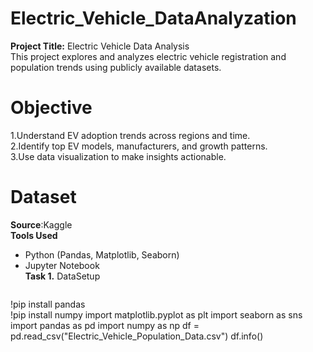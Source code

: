# Electric_Vehicle_DataAnalyzation
**Project Title:** Electric Vehicle Data Analysis  
This project explores and analyzes electric vehicle registration and population trends using publicly available datasets.  
# Objective   
1.Understand EV adoption trends across regions and time.  
2.Identify top EV models, manufacturers, and growth patterns.  
3.Use data visualization to make insights actionable.  
# Dataset  
**Source**:Kaggle  
 **Tools Used**    
- Python (Pandas, Matplotlib, Seaborn)     
- Jupyter Notebook    
**Task 1.**  DataSetup    
  ```python  
!pip install pandas  
!pip install numpy 
import matplotlib.pyplot as plt 
import seaborn as sns
import pandas as pd 
import numpy as np
df = pd.read_csv("Electric_Vehicle_Population_Data.csv")
df.info()
  ```
  


  
